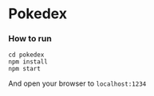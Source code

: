 # Pokedex

### How to run

    cd pokedex
    npm install
    npm start

And open your browser to `localhost:1234`

